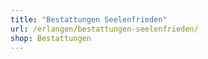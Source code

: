 ```yaml
---
title: "Bestattungen Seelenfrieden"
url: /erlangen/bestattungen-seelenfrieden/
shop: Bestattungen
---
```

